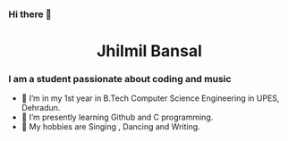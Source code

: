 ### Hi there 👋
<h1 align="center">Jhilmil Bansal</h1>
<h3 align="left">I am a student passionate about coding and music</h3>

- 🔭 I’m in my 1st year in B.Tech Computer Science Engineering in UPES, Dehradun.
- 🌱 I’m presently learning Github and C programming.
- 💬 My hobbies are Singing , Dancing and Writing.
  
